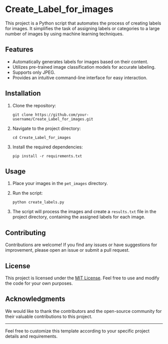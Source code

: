 # Create_Label_for_images

This project is a Python script that automates the process of creating labels for images. It simplifies the task of assigning labels or categories to a large number of images by using machine learning techniques.

## Features

- Automatically generates labels for images based on their content.
- Utilizes pre-trained image classification models for accurate labeling.
- Supports only JPEG.
- Provides an intuitive command-line interface for easy interaction.

## Installation

1. Clone the repository:

   ```shell
   git clone https://github.com/your-username/Create_Label_for_images.git
   ```

2. Navigate to the project directory:

   ```shell
   cd Create_Label_for_images
   ```

3. Install the required dependencies:

   ```shell
   pip install -r requirements.txt
   ```

## Usage

1. Place your images in the `pet_images` directory.

2. Run the script:

   ```shell
   python create_labels.py
   ```

3. The script will process the images and create a `results.txt` file in the project directory, containing the assigned labels for each image.

## Contributing

Contributions are welcome! If you find any issues or have suggestions for improvement, please open an issue or submit a pull request.

## License

This project is licensed under the [MIT License](LICENSE). Feel free to use and modify the code for your own purposes.

## Acknowledgments

We would like to thank the contributors and the open-source community for their valuable contributions to this project.

---

Feel free to customize this template according to your specific project details and requirements.
